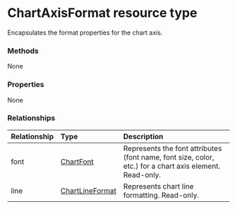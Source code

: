 # ChartAxisFormat resource type

Encapsulates the format properties for the chart axis.


### Methods
None
### Properties
None

### Relationships
| Relationship | Type	|Description|
|:---------------|:--------|:----------|
|font|[ChartFont](chartfont.md)|Represents the font attributes (font name, font size, color, etc.) for a chart axis element. Read-only.|
|line|[ChartLineFormat](chartlineformat.md)|Represents chart line formatting. Read-only.|

<!-- uuid: 8fcb5dbc-d5aa-4681-8e31-b001d5168d79
2015-10-25 14:57:30 UTC -->
<!-- {
  "type": "#page.annotation",
  "description": "ChartAxisFormat resource",
  "keywords": "",
  "section": "documentation",
  "tocPath": ""
}-->